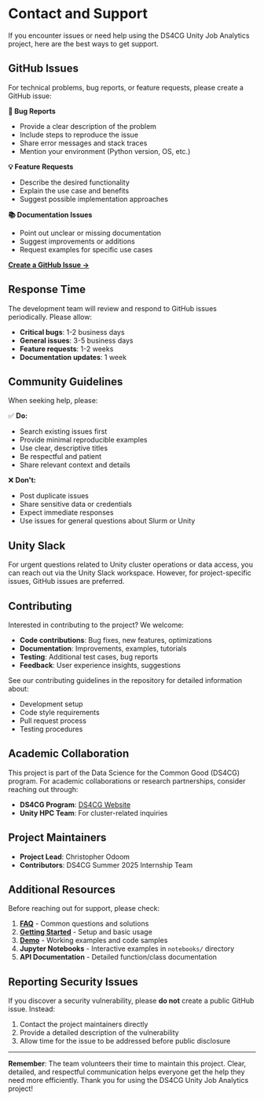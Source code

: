 # Contact and Support

If you encounter issues or need help using the DS4CG Unity Job Analytics project, here are the best ways to get support.

## GitHub Issues

For technical problems, bug reports, or feature requests, please create a GitHub issue:

**🐛 Bug Reports**
- Provide a clear description of the problem
- Include steps to reproduce the issue
- Share error messages and stack traces
- Mention your environment (Python version, OS, etc.)

**💡 Feature Requests**
- Describe the desired functionality
- Explain the use case and benefits
- Suggest possible implementation approaches

**📚 Documentation Issues**
- Point out unclear or missing documentation
- Suggest improvements or additions
- Request examples for specific use cases

[**Create a GitHub Issue →**](https://github.com/your-org/ds4cg-job-analytics/issues)

## Response Time

The development team will review and respond to GitHub issues periodically. Please allow:
- **Critical bugs**: 1-2 business days
- **General issues**: 3-5 business days  
- **Feature requests**: 1-2 weeks
- **Documentation updates**: 1 week

## Community Guidelines

When seeking help, please:

✅ **Do:**

- Search existing issues first
- Provide minimal reproducible examples
- Use clear, descriptive titles
- Be respectful and patient
- Share relevant context and details

❌ **Don't:**

- Post duplicate issues
- Share sensitive data or credentials
- Expect immediate responses
- Use issues for general questions about Slurm or Unity

## Unity Slack

For urgent questions related to Unity cluster operations or data access, you can reach out via the Unity Slack workspace. However, for project-specific issues, GitHub issues are preferred.

## Contributing

Interested in contributing to the project? We welcome:

- **Code contributions**: Bug fixes, new features, optimizations
- **Documentation**: Improvements, examples, tutorials
- **Testing**: Additional test cases, bug reports
- **Feedback**: User experience insights, suggestions

See our contributing guidelines in the repository for detailed information about:

- Development setup
- Code style requirements
- Pull request process
- Testing procedures

## Academic Collaboration

This project is part of the Data Science for the Common Good (DS4CG) program. For academic collaborations or research partnerships, consider reaching out through:

- **DS4CG Program**: [DS4CG Website](https://ds.cs.umass.edu/programs/ds4cg)
- **Unity HPC Team**: For cluster-related inquiries

## Project Maintainers

- **Project Lead**: Christopher Odoom
- **Contributors**: DS4CG Summer 2025 Internship Team

## Additional Resources

Before reaching out for support, please check:

1. **[FAQ](faq.md)** - Common questions and solutions
2. **[Getting Started](getting-started.md)** - Setup and basic usage
3. **[Demo](demo.md)** - Working examples and code samples
4. **Jupyter Notebooks** - Interactive examples in `notebooks/` directory
5. **API Documentation** - Detailed function/class documentation

## Reporting Security Issues

If you discover a security vulnerability, please **do not** create a public GitHub issue. Instead:

1. Contact the project maintainers directly
2. Provide a detailed description of the vulnerability
3. Allow time for the issue to be addressed before public disclosure

---

**Remember**: The team volunteers their time to maintain this project. Clear, detailed, and respectful communication helps everyone get the help they need more efficiently. Thank you for using the DS4CG Unity Job Analytics project!
